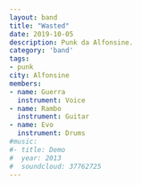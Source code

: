 ```yaml
---
layout: band
title: "Wasted"
date: 2019-10-05
description: Punk da Alfonsine.
category: 'band'
tags:
- punk
city: Alfonsine
members:
- name: Guerra
  instrument: Voice
- name: Rambo
  instrument: Guitar
- name: Evo
  instrument: Drums
#music:
#- title: Demo
#  year: 2013
#  soundcloud: 37762725
---
```







